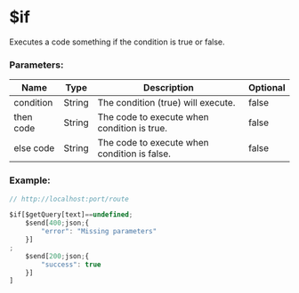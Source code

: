 # $if
Executes a code something if the condition is true or false.

### Parameters:
| Name         | Type    | Description                                    | Optional |
| ------------ | ------- | ---------------------------------------------- | -------- |
| condition    | String  | The condition (true) will execute.             | false    |
| then code    | String  | The code to execute when condition is true.    | false    |
| else code    | String  | The code to execute when condition is false.   | false    |

### Example:
```js
// http://localhost:port/route

$if[$getQuery[text]==undefined;
    $send[400;json;{
        "error": "Missing parameters"
    }]
;
    $send[200;json;{
        "success": true
    }]
]
```
